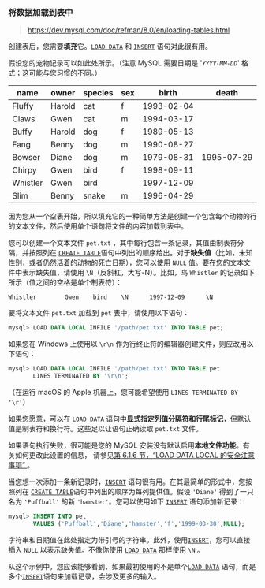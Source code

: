 ### 将数据加载到表中

> https://dev.mysql.com/doc/refman/8.0/en/loading-tables.html

创建表后，您需要**填充**它。[`LOAD DATA`](https://dev.mysql.com/doc/refman/8.0/en/load-data.html) 和 [`INSERT`](https://dev.mysql.com/doc/refman/8.0/en/insert.html) 语句对此很有用。

假设您的宠物记录可以如此处所示。（注意 MySQL 需要日期是 '*`YYYY-MM-DD`*' 格式；这可能与您习惯的不同。）

| name     | owner  | species | sex  | birth      | death      |
| -------- | ------ | ------- | ---- | ---------- | ---------- |
| Fluffy   | Harold | cat     | f    | 1993-02-04 |            |
| Claws    | Gwen   | cat     | m    | 1994-03-17 |            |
| Buffy    | Harold | dog     | f    | 1989-05-13 |            |
| Fang     | Benny  | dog     | m    | 1990-08-27 |            |
| Bowser   | Diane  | dog     | m    | 1979-08-31 | 1995-07-29 |
| Chirpy   | Gwen   | bird    | f    | 1998-09-11 |            |
| Whistler | Gwen   | bird    |      | 1997-12-09 |            |
| Slim     | Benny  | snake   | m    | 1996-04-29 |            |

因为您从一个空表开始，所以填充它的一种简单方法是创建一个包含每个动物的行的文本文件，然后使用单个语句将文件的内容加载到表中。

您可以创建一个文本文件 `pet.txt` ，其中每行包含一条记录，其值由制表符分隔，并按照列在 [`CREATE TABLE`](https://dev.mysql.com/doc/refman/8.0/en/create-table.html)语句中列出的顺序给出。对于**缺失值**（比如，未知性别，或者仍然活着的动物的死亡日期），您可以使用 `NULL` 值。要在您的文本文件中表示缺失值，请使用 `\N`（反斜杠，大写-N）。比如，鸟 `Whistler`  的记录如下所示（值之间的空格是单个制表符）：

```none
Whistler        Gwen    bird    \N      1997-12-09      \N
```

要将文本文件 `pet.txt` 加载到 `pet` 表中，请使用以下语句：

```sql
mysql> LOAD DATA LOCAL INFILE '/path/pet.txt' INTO TABLE pet;
```

如果您在 Windows 上使用以 `\r\n` 作为行终止符的编辑器创建文件，则应改用以下语句：

```sql
mysql> LOAD DATA LOCAL INFILE '/path/pet.txt' INTO TABLE pet
       LINES TERMINATED BY '\r\n';
```

（在运行 macOS 的 Apple 机器上，您可能希望使用 `LINES TERMINATED BY '\r'`）

如果您愿意，可以在 [`LOAD DATA`](https://dev.mysql.com/doc/refman/8.0/en/load-data.html) 语句中**显式指定列值分隔符和行尾标记**，但默认值是制表符和换行符。这些足以让语句正确读取 `pet.txt` 文件。

如果语句执行失败，很可能是您的 MySQL 安装没有默认启用**本地文件功能**。有关如何更改此设置的信息， 请参见[第 6.1.6 节，“LOAD DATA LOCAL 的安全注意事项” ](https://dev.mysql.com/doc/refman/8.0/en/load-data-local-security.html)。

当您想一次添加一条新记录时，[`INSERT`](https://dev.mysql.com/doc/refman/8.0/en/insert.html) 语句很有用。在其最简单的形式中，您按照列在 [`CREATE TABLE`](https://dev.mysql.com/doc/refman/8.0/en/create-table.html)语句中列出的顺序为每列提供值。假设 `'Diane'` 得到了一只名为 `'Puffball'` 的新 `'hamster'`。您可以使用如下 [`INSERT`](https://dev.mysql.com/doc/refman/8.0/en/insert.html) 语句添加新记录：

```sql
mysql> INSERT INTO pet
       VALUES ('Puffball','Diane','hamster','f','1999-03-30',NULL);
```

字符串和日期值在此处指定为带引号的字符串。此外，使用[`INSERT`](https://dev.mysql.com/doc/refman/8.0/en/insert.html)，您可以直接插入 `NULL` 以表示缺失值。不像你使用 [`LOAD DATA`](https://dev.mysql.com/doc/refman/8.0/en/load-data.html) 那样使用 `\N` 。

从这个示例中，您应该能够看到，如果最初使用的不是单个[`LOAD DATA`](https://dev.mysql.com/doc/refman/8.0/en/load-data.html) 语句，而是多个[`INSERT`](https://dev.mysql.com/doc/refman/8.0/en/insert.html)语句来加载记录，会涉及更多的输入。
